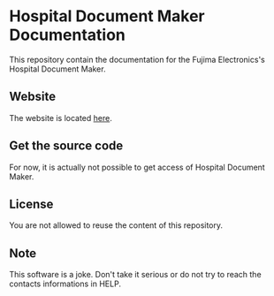 # Hospital Document Maker Documentation
This repository contain the documentation for the Fujima Electronics's
Hospital Document Maker.

## Website
The website is located [here](https://fujimaelectronics.github.io/Hospital-Document-Maker-Documentation/).

## Get the source code
<!-- You can ask for the source code of Hospital Document Maker [here](https://docs.google.com/forms/d/e/1FAIpQLSd1fQ-_-DvcPuzKodMnm85trNKvZDzMkxOXgyQuBZp69dqs8w/viewform?usp=header). -->
For now, it is actually not possible to get access of Hospital Document Maker.

## License
You are not allowed to reuse the content of this repository.

## Note
This software is a joke. Don't take it serious or do not try to reach
the contacts informations in HELP.
